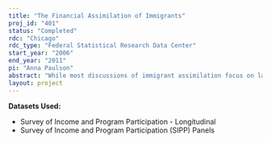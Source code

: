 ```yaml
---
title: "The Financial Assimilation of Immigrants"
proj_id: "401"
status: "Completed"
rdc: "Chicago"
rdc_type: "Federal Statistical Research Data Center"
start_year: "2006"
end_year: "2011"
pi: "Anna Paulson"
abstract: "While most discussions of immigrant assimilation focus on labor and housing markets, immigrant participation in financial markets is a critical and largely unstudied dimension of economic assimilation.  The degree to which immigrants assimilate into the financial mainstream has profound implications for the U.S. economy. This project will provide new evidence on the extent of immigrant participation in financial markets and the key determinants of financial assimilation. The aspects of financial assimilation that will be studied include use of checking and savings accounts, participation in the stock market, and investment in risky vs. “safe” assets. The analysis will be based on data from the Survey of Income Program and Participation (SIPP). These data will be supplemented with characteristics of the countries of origin and with data on the destination communities. The predominant purpose of this project is to benefit the U.S. Census Bureau’s program, and it will do so in at least three ways. First, this study will com-pare SIPP data on immigrant year of arrival and country of origin to comparable data from the former Immigration and Naturalization Service. Second, this study will analyze the factors that account for the higher attrition rate of immigrants relative to the native born in the SIPP panel. Finally, the project will produce population estimates of the pace of immigrant financial assimilation."
layout: project
---
```


**Datasets Used:**

  - Survey of Income and Program Participation - Longitudinal 
  - Survey of Income and Program Participation (SIPP) Panels 

